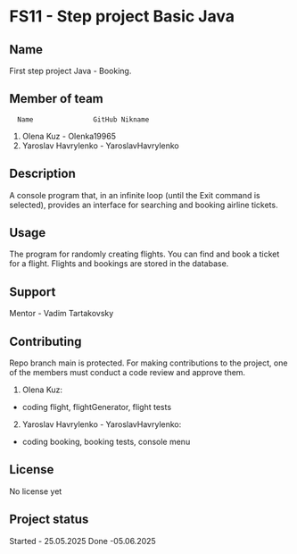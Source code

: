 # FS11 - Step project Basic Java

## Name
First step project Java - Booking.

## Member of team
      Name               GitHub Nikname
1. Olena Kuz -           Olenka19965
2. Yaroslav Havrylenko - YaroslavHavrylenko

## Description
A console program that, in an infinite loop (until the Exit command is selected), provides an interface for searching and booking airline tickets.

## Usage
The program for randomly creating flights. You can find and book a ticket for a flight. Flights and bookings are stored in the  database.

## Support
Mentor - Vadim Tartakovsky

## Contributing
Repo branch main is protected. For making contributions to the project, one of the members must conduct a code review and approve them.

1. Olena Kuz:
- coding flight, flightGenerator, flight tests

2. Yaroslav Havrylenko - YaroslavHavrylenko:
- coding booking, booking tests, console menu

## License
No license yet

## Project status
Started - 25.05.2025
Done -05.06.2025
